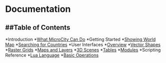 # Documentation

##Table of Contents
---
*Introduction
  *[What MicroCity Can Do](https://github.com/microcity/microcity.github.io/docs/intro.md)
*Getting Started
  *[Showing World Map](https://github.com/microcity/microcity.github.io/docs/showmap.md)
  *[Searching for Countries](https://github.com/microcity/microcity.github.io/docs/search.md)
*User Interfaces
  *[Overview](https://github.com/microcity/microcity.github.io/docs/gui.md)
  *[Vector Shapes](https://github.com/microcity/microcity.github.io/docs/shapes.md)
  *[Raster Grids](https://github.com/microcity/microcity.github.io/docs/grids.md)
  *[Maps and Layers](https://github.com/microcity/microcity.github.io/docs/maps.md)
  *[3D Scenes](https://github.com/microcity/microcity.github.io/docs/scene.md)
  *[Tables](https://github.com/microcity/microcity.github.io/docs/tables.md)
  *[Modules](https://github.com/microcity/microcity.github.io/docs/modules.md)
*Scripting Reference
  *[Lua Language](https://github.com/microcity/microcity.github.io/docs/lua.md)
  *[Basic Operations](https://github.com/microcity/microcity.github.io/docs/basic.md)

